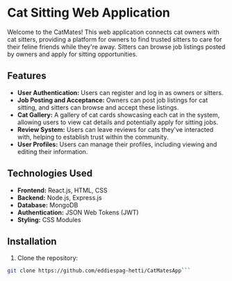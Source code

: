 # Cat Sitting Web Application

Welcome to the CatMates! This web application connects cat owners with cat sitters, providing a platform for owners to find trusted sitters to care for their feline friends while they're away. Sitters can browse job listings posted by owners and apply for sitting opportunities.

## Features

- **User Authentication:** Users can register and log in as owners or sitters.
- **Job Posting and Acceptance:** Owners can post job listings for cat sitting, and sitters can browse and accept these listings.
- **Cat Gallery:** A gallery of cat cards showcasing each cat in the system, allowing users to view cat details and potentially apply for sitting jobs.
- **Review System:** Users can leave reviews for cats they've interacted with, helping to establish trust within the community.
- **User Profiles:** Users can manage their profiles, including viewing and editing their information.

## Technologies Used

- **Frontend:** React.js, HTML, CSS
- **Backend:** Node.js, Express.js
- **Database:** MongoDB
- **Authentication:** JSON Web Tokens (JWT)
- **Styling:** CSS Modules

## Installation

1. Clone the repository:

```bash
git clone https://github.com/eddiespag-hetti/CatMatesApp```




